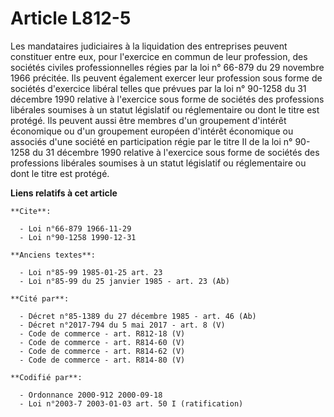 # Article L812-5

Les mandataires judiciaires à la liquidation des entreprises peuvent constituer entre eux, pour l'exercice en commun de leur
profession, des sociétés civiles professionnelles régies par la loi n° 66-879 du 29 novembre 1966 précitée. Ils peuvent
également exercer leur profession sous forme de sociétés d'exercice libéral telles que prévues par la loi n° 90-1258 du 31
décembre 1990 relative à l'exercice sous forme de sociétés des professions libérales soumises à un statut législatif ou
réglementaire ou dont le titre est protégé. Ils peuvent aussi être membres d'un groupement d'intérêt économique ou d'un
groupement européen d'intérêt économique ou associés d'une société en participation régie par le titre II de la loi n°
90-1258 du 31 décembre 1990 relative à l'exercice sous forme de sociétés des professions libérales soumises à un statut
législatif ou réglementaire ou dont le titre est protégé.

**Liens relatifs à cet article**

	**Cite**:

	  - Loi n°66-879 1966-11-29
	  - Loi n°90-1258 1990-12-31

	**Anciens textes**:

	  - Loi n°85-99 1985-01-25 art. 23
	  - Loi n°85-99 du 25 janvier 1985 - art. 23 (Ab)

	**Cité par**:

	  - Décret n°85-1389 du 27 décembre 1985 - art. 46 (Ab)
	  - Décret n°2017-794 du 5 mai 2017 - art. 8 (V)
	  - Code de commerce - art. R812-18 (V)
	  - Code de commerce - art. R814-60 (V)
	  - Code de commerce - art. R814-62 (V)
	  - Code de commerce - art. R814-80 (V)

	**Codifié par**:

	  - Ordonnance 2000-912 2000-09-18
	  - Loi n°2003-7 2003-01-03 art. 50 I (ratification)
